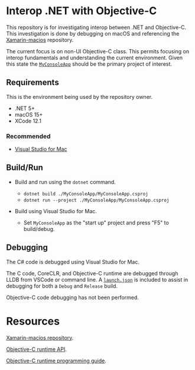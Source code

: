 # Interop .NET with Objective-C

This repository is for investigating interop between .NET and Objective-C. This investigation is done by debugging on macOS and referencing the [Xamarin-macios](https://github.com/xamarin/xamarin-macios) repository.

The current focus is on non-UI Objective-C class. This permits focusing on interop fundamentals and understanding the current environment. Given this state the [`MyConsoleApp`](./MyConsoleApp/MyConsoleApp.csproj) should be the primary project of interest.

## Requirements

This is the environment being used by the repository owner.

- .NET 5+
- macOS 15+
- XCode 12.1

### Recommended

- [Visual Studio for Mac](https://visualstudio.microsoft.com/vs/mac/)

## Build/Run

- Build and run using the `dotnet` command.
    - `dotnet build ./MyConsoleApp/MyConsoleApp.csproj`
    - `dotnet run --project ./MyConsoleApp/MyConsoleApp.csproj`

- Build using Visual Studio for Mac.
    - Set `MyConsoleApp` as the "start up" project and press "F5" to build/debug. 

## Debugging

The C# code is debugged using Visual Studio for Mac.

The C code, CoreCLR, and Objective-C runtime are debugged through LLDB from VSCode or command line. A [`launch.json`](./.vscode/launch.json) is included to assist in debugging for both a `Debug` and `Release` build.

Objective-C code debugging has not been performed.

# Resources

[Xamarin-macios repository](https://github.com/xamarin/xamarin-macios).

[Objective-C runtime API](https://developer.apple.com/documentation/objectivec/objective-c_runtime).

[Objective-C runtime programming guide](https://developer.apple.com/library/archive/documentation/Cocoa/Conceptual/ObjCRuntimeGuide/Introduction/Introduction.html).